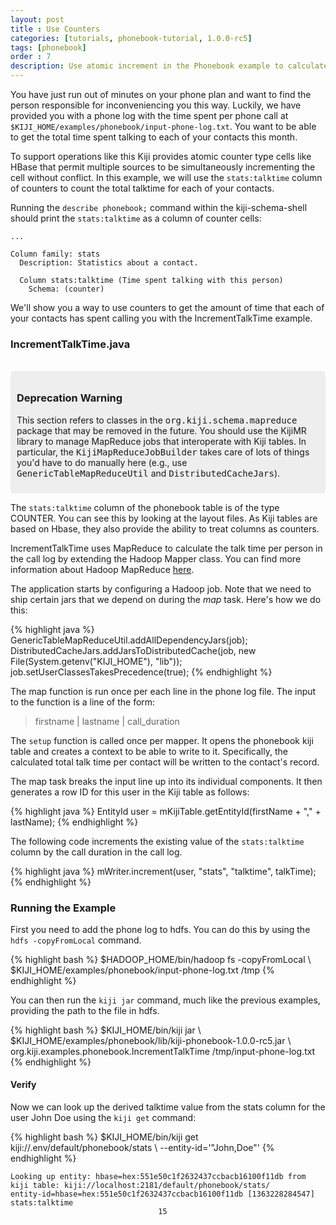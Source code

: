 ```yaml
---
layout: post
title : Use Counters
categories: [tutorials, phonebook-tutorial, 1.0.0-rc5]
tags: [phonebook]
order : 7
description: Use atomic increment in the Phonebook example to calculate talktime.
---
```


You have just run out of minutes on your phone plan and want to find the person responsible
for inconveniencing you this way. Luckily, we have provided you with a phone log with the
time spent per phone call at `$KIJI_HOME/examples/phonebook/input-phone-log.txt`. You want to
be able to get the total time spent talking to each of your contacts this month.

To support operations like this Kiji provides atomic counter type cells like HBase that
permit multiple sources to be simultaneously incrementing the cell without conflict. In
this example, we will use the `stats:talktime` column of counters to count the total
talktime for each of your contacts.

Running the `describe phonebook;` command within the kiji-schema-shell should print the
`stats:talktime` as a column of counter cells:

    ...

    Column family: stats
      Description: Statistics about a contact.

      Column stats:talktime (Time spent talking with this person)
        Schema: (counter)

We'll show you a way to use counters to get the amount of time that each of your contacts has
spent calling you with the IncrementTalkTime example.

### IncrementTalkTime.java


<div class="row">
  <div class="span2">&nbsp;</div>
  <div class="span8" style="background-color:#eee; border-radius: 6px; padding: 10px">
    <h3>Deprecation Warning</h3>
    <p>
      This section refers to classes in the <tt>org.kiji.schema.mapreduce</tt> package
      that may be removed in the future. You should use the KijiMR library to manage
      MapReduce jobs that interoperate with Kiji tables. In particular, the
      <tt>KijiMapReduceJobBuilder</tt> takes care of lots of things you'd have to do
      manually here (e.g., use <tt>GenericTableMapReduceUtil</tt> and
      <tt>DistributedCacheJars</tt>).
    </p>
  </div>
</div>

The `stats:talktime` column of the phonebook table is of the type COUNTER. You can see this by
looking at the layout files. As Kiji tables are based on Hbase, they also provide the ability to
treat columns as counters.

IncrementTalkTime uses MapReduce to calculate the talk time per person in the call log by
extending the Hadoop Mapper class. You can find more information about Hadoop MapReduce [here](http://hadoop.apache.org/).

The application starts by configuring a Hadoop job. Note that we need to ship certain jars
that we depend on during the *map* task. Here\'s how we do this:

{% highlight java %}
GenericTableMapReduceUtil.addAllDependencyJars(job);
DistributedCacheJars.addJarsToDistributedCache(job,
    new File(System.getenv("KIJI_HOME"), "lib"));
job.setUserClassesTakesPrecedence(true);
{% endhighlight %}

The map function is run once per each line in the phone log file. The input to the function
is a line of the form:

> firstname | lastname | call_duration

The `setup` function is called once per mapper. It opens the phonebook kiji table and creates
a context to be able to write to it. Specifically, the calculated total talk time per contact
will be written to the contact's record.

The map task breaks the input line up into its individual components. It then generates a row ID
for this user in the Kiji table as follows:

{% highlight java %}
EntityId user = mKijiTable.getEntityId(firstName + "," + lastName);
{% endhighlight %}

The following code increments the existing value of the `stats:talktime` column by the call
duration in the call log.

{% highlight java %}
mWriter.increment(user, "stats", "talktime", talkTime);
{% endhighlight %}

### Running the Example

First you need to add the phone log to hdfs. You can do this by using the `hdfs -copyFromLocal`
command.

<div class="userinput">
{% highlight bash %}
$HADOOP_HOME/bin/hadoop fs -copyFromLocal \
    $KIJI_HOME/examples/phonebook/input-phone-log.txt /tmp
{% endhighlight %}
</div>

You can then run the `kiji jar` command, much like the previous examples, providing the path
to the file in hdfs.

<div class="userinput">
{% highlight bash %}
$KIJI_HOME/bin/kiji jar \
    $KIJI_HOME/examples/phonebook/lib/kiji-phonebook-1.0.0-rc5.jar \
    org.kiji.examples.phonebook.IncrementTalkTime /tmp/input-phone-log.txt
{% endhighlight %}
</div>

#### Verify
Now we can look up the derived talktime value from the stats column for the user John Doe using the `kiji get` command:

<div class="userinput">
{% highlight bash %}
$KIJI_HOME/bin/kiji get kiji://.env/default/phonebook/stats \
    --entity-id='"John,Doe"'
{% endhighlight %}
</div>

    Looking up entity: hbase=hex:551e50c1f2632437ccbacb16100f11db from kiji table: kiji://localhost:2181/default/phonebook/stats/
    entity-id=hbase=hex:551e50c1f2632437ccbacb16100f11db [1363228284547] stats:talktime
                                     15
